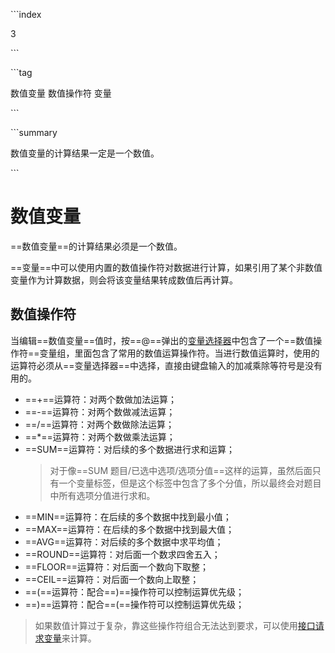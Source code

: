 \```index

3

\```

\```tag

数值变量 数值操作符 变量

\```

\```summary

数值变量的计算结果一定是一个数值。

\```

# 数值变量

==数值变量==的计算结果必须是一个数值。

==变量==中可以使用内置的数值操作符对数据进行计算，如果引用了某个非数值变量作为计算数据，则会将该变量结果转成数值后再计算。

## 数值操作符
当编辑==数值变量==值时，按==@==弹出的[变量选择器](./12useVariable.md#变量选择器)中包含了一个==数值操作符==变量组，里面包含了常用的数值运算操作符。当进行数值运算时，使用的运算符必须从==变量选择器==中选择，直接由键盘输入的加减乘除等符号是没有用的。

+ ==+==运算符：对两个数做加法运算；
+ ==-==运算符：对两个数做减法运算；
+ ==/==运算符：对两个数做除法运算；
+ ==*==运算符：对两个数做乘法运算；
+ ==SUM==运算符：对后续的多个数据进行求和运算；
    > 对于像==SUM 题目/已选中选项/选项分值==这样的运算，虽然后面只有一个变量标签，但是这个标签中包含了多个分值，所以最终会对题目中所有选项分值进行求和。
+ ==MIN==运算符：在后续的多个数据中找到最小值；
+ ==MAX==运算符：在后续的多个数据中找到最大值；
+ ==AVG==运算符：对后续的多个数据中求平均值；
+ ==ROUND==运算符：对后面一个数求四舍五入；
+ ==FLOOR==运算符：对后面一个数向下取整；
+ ==CEIL==运算符：对后面一个数向上取整；
+ ==(==运算符：配合==)==操作符可以控制运算优先级；
+ ==)==运算符：配合==(==操作符可以控制运算优先级；

> 如果数值计算过于复杂，靠这些操作符组合无法达到要求，可以使用[接口请求变量](./06requestVariable.md)来计算。




